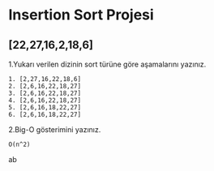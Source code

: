 # Insertion Sort Projesi

## [22,27,16,2,18,6]

1.Yukarı verilen dizinin sort türüne göre aşamalarını yazınız.

```
1. [2,27,16,22,18,6]
2. [2,6,16,22,18,27]
3. [2,6,16,22,18,27] 
4. [2,6,16,22,18,27]
5. [2,6,16,18,22,27]
6. [2,6,16,18,22,27]
```

2.Big-O gösterimini yazınız.

```
O(n^2) 
```

ab
